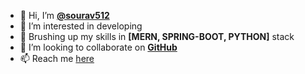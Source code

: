 - 👋 Hi, I’m <a href="https://github.com/sourav512"><strong>@sourav512</strong></a>
- 👀 I’m interested in developing
- 🌱 Brushing up my skills in <strong>[MERN, SPRING-BOOT, PYTHON]</strong> stack
- 💞️ I’m looking to collaborate on <a href="https://github.com/sourav512"><strong>GitHub</strong></a>
- 📫 Reach me <a href="https://www.linkedin.com/in/sourav-kumar-a49092194">here</a>

<!---
sourav512/sourav512 is a ✨ special ✨ repository because its `README.md` (this file) appears on your GitHub profile.
You can click the Preview link to take a look at your changes.
--->
